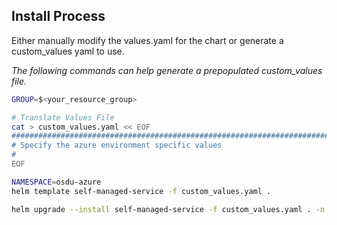 
## Install Process

Either manually modify the values.yaml for the chart or generate a custom_values yaml to use.

_The following commands can help generate a prepopulated custom_values file._
```bash
GROUP=$<your_resource_group>

# Translate Values File
cat > custom_values.yaml << EOF
################################################################################
# Specify the azure environment specific values
#
EOF

NAMESPACE=osdu-azure
helm template self-managed-service -f custom_values.yaml .

helm upgrade --install self-managed-service -f custom_values.yaml . -n $NAMESPACE
```

